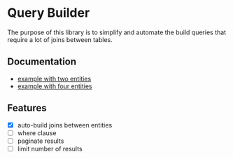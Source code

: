 # Query Builder

The purpose of this library is to simplify and automate the build queries that
require a lot of joins between tables.

## Documentation

 - [example with two entities][1]
 - [example with four entities][2]

[1]: doc/two-entities.md
[2]: doc/four-entities.md

## Features

 - [x] auto-build joins between entities
 - [ ] where clause
 - [ ] paginate results
 - [ ] limit number of results
